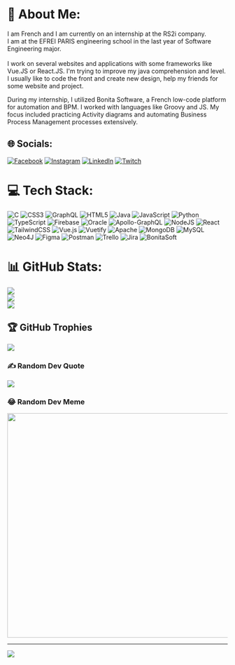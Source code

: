 # 💫 About Me:
I am French and I am currently on an internship at the RS2i company.<br>I am at the EFREI PARIS engineering school in the last year of Software Engineering major.<br><br>I work on several websites and applications with some frameworks like Vue.JS or React.JS. I'm trying to improve my java comprehension and level.
I usually like to code the front and create new design, help my friends for some website and project.

During my internship, I utilized Bonita Software, a French low-code platform for automation and BPM. I worked with languages like Groovy and JS. My focus included practicing Activity diagrams and automating Business Process Management processes extensively.


## 🌐 Socials:
[![Facebook](https://img.shields.io/badge/Facebook-%231877F2.svg?logo=Facebook&logoColor=white)](https://facebook.com/https://www.facebook.com/thomas.mariotte.3/) [![Instagram](https://img.shields.io/badge/Instagram-%23E4405F.svg?logo=Instagram&logoColor=white)](https://instagram.com/thyoujisama) [![LinkedIn](https://img.shields.io/badge/LinkedIn-%230077B5.svg?logo=linkedin&logoColor=white)](https://www.linkedin.com/in/thomas-mariotte/) [![Twitch](https://img.shields.io/badge/Twitch-%239146FF.svg?logo=Twitch&logoColor=white)](https://twitch.tv/SoChiiro) 

# 💻 Tech Stack:
![C](https://img.shields.io/badge/c-%2300599C.svg?style=for-the-badge&logo=c&logoColor=white) ![CSS3](https://img.shields.io/badge/css3-%231572B6.svg?style=for-the-badge&logo=css3&logoColor=white) ![GraphQL](https://img.shields.io/badge/-GraphQL-E10098?style=for-the-badge&logo=graphql&logoColor=white) ![HTML5](https://img.shields.io/badge/html5-%23E34F26.svg?style=for-the-badge&logo=html5&logoColor=white) ![Java](https://img.shields.io/badge/java-%23ED8B00.svg?style=for-the-badge&logo=java&logoColor=white) ![JavaScript](https://img.shields.io/badge/javascript-%23323330.svg?style=for-the-badge&logo=javascript&logoColor=%23F7DF1E) ![Python](https://img.shields.io/badge/python-3670A0?style=for-the-badge&logo=python&logoColor=ffdd54) ![TypeScript](https://img.shields.io/badge/typescript-%23007ACC.svg?style=for-the-badge&logo=typescript&logoColor=white) ![Firebase](https://img.shields.io/badge/firebase-%23039BE5.svg?style=for-the-badge&logo=firebase) ![Oracle](https://img.shields.io/badge/Oracle-F80000?style=for-the-badge&logo=oracle&logoColor=white) ![Apollo-GraphQL](https://img.shields.io/badge/-ApolloGraphQL-311C87?style=for-the-badge&logo=apollo-graphql) ![NodeJS](https://img.shields.io/badge/node.js-6DA55F?style=for-the-badge&logo=node.js&logoColor=white) ![React](https://img.shields.io/badge/react-%2320232a.svg?style=for-the-badge&logo=react&logoColor=%2361DAFB) ![TailwindCSS](https://img.shields.io/badge/tailwindcss-%2338B2AC.svg?style=for-the-badge&logo=tailwind-css&logoColor=white) ![Vue.js](https://img.shields.io/badge/vuejs-%2335495e.svg?style=for-the-badge&logo=vuedotjs&logoColor=%234FC08D) ![Vuetify](https://img.shields.io/badge/Vuetify-1867C0?style=for-the-badge&logo=vuetify&logoColor=AEDDFF) ![Apache](https://img.shields.io/badge/apache-%23D42029.svg?style=for-the-badge&logo=apache&logoColor=white) ![MongoDB](https://img.shields.io/badge/MongoDB-%234ea94b.svg?style=for-the-badge&logo=mongodb&logoColor=white) ![MySQL](https://img.shields.io/badge/mysql-%2300f.svg?style=for-the-badge&logo=mysql&logoColor=white) 	![Neo4J](https://img.shields.io/badge/Neo4j-008CC1?style=for-the-badge&logo=neo4j&logoColor=white) 	![Figma](https://img.shields.io/badge/figma-%23F24E1E.svg?style=for-the-badge&logo=figma&logoColor=white) ![Postman](https://img.shields.io/badge/Postman-FF6C37?style=for-the-badge&logo=postman&logoColor=white) ![Trello](https://img.shields.io/badge/Trello-%23026AA7.svg?style=for-the-badge&logo=Trello&logoColor=white) ![Jira](https://img.shields.io/badge/Jira-%23026AA7.svg?style=for-the-badge&logo=Jira&logoColor=white) ![BonitaSoft](https://img.shields.io/badge/BonitaSoft-%23026AA7.svg?style=for-the-badge&logo=Bonita&logoColor=red)
# 📊 GitHub Stats:
![](https://github-readme-stats.vercel.app/api?username=SoChiiro&theme=synthwave&hide_border=false&include_all_commits=true&count_private=true)<br/>
![](https://github-readme-streak-stats.herokuapp.com/?user=SoChiiro&theme=synthwave&hide_border=false)<br/>
![](https://github-readme-stats.vercel.app/api/top-langs/?username=SoChiiro&theme=synthwave&hide_border=false&include_all_commits=true&count_private=true&layout=compact)

## 🏆 GitHub Trophies
![](https://github-profile-trophy.vercel.app/?username=SoChiiro&theme=discord&no-frame=false&no-bg=false&margin-w=4)

### ✍️ Random Dev Quote
![](https://quotes-github-readme.vercel.app/api?type=horizontal&theme=tokyonight)

### 😂 Random Dev Meme
<img src="https://random-memer.herokuapp.com/" width="512px"/>

---
[![](https://visitcount.itsvg.in/api?id=SoChiiro&icon=6&color=8)](https://visitcount.itsvg.in)
<!-- Idk why doesn't work -->

<!-- Proudly created with GPRM ( https://gprm.itsvg.in ) -->
